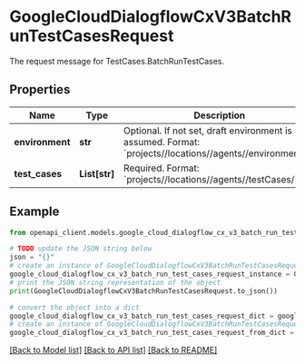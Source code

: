 # GoogleCloudDialogflowCxV3BatchRunTestCasesRequest

The request message for TestCases.BatchRunTestCases.

## Properties

Name | Type | Description | Notes
------------ | ------------- | ------------- | -------------
**environment** | **str** | Optional. If not set, draft environment is assumed. Format: &#x60;projects//locations//agents//environments/&#x60;. | [optional] 
**test_cases** | **List[str]** | Required. Format: &#x60;projects//locations//agents//testCases/&#x60;. | [optional] 

## Example

```python
from openapi_client.models.google_cloud_dialogflow_cx_v3_batch_run_test_cases_request import GoogleCloudDialogflowCxV3BatchRunTestCasesRequest

# TODO update the JSON string below
json = "{}"
# create an instance of GoogleCloudDialogflowCxV3BatchRunTestCasesRequest from a JSON string
google_cloud_dialogflow_cx_v3_batch_run_test_cases_request_instance = GoogleCloudDialogflowCxV3BatchRunTestCasesRequest.from_json(json)
# print the JSON string representation of the object
print(GoogleCloudDialogflowCxV3BatchRunTestCasesRequest.to_json())

# convert the object into a dict
google_cloud_dialogflow_cx_v3_batch_run_test_cases_request_dict = google_cloud_dialogflow_cx_v3_batch_run_test_cases_request_instance.to_dict()
# create an instance of GoogleCloudDialogflowCxV3BatchRunTestCasesRequest from a dict
google_cloud_dialogflow_cx_v3_batch_run_test_cases_request_from_dict = GoogleCloudDialogflowCxV3BatchRunTestCasesRequest.from_dict(google_cloud_dialogflow_cx_v3_batch_run_test_cases_request_dict)
```
[[Back to Model list]](../README.md#documentation-for-models) [[Back to API list]](../README.md#documentation-for-api-endpoints) [[Back to README]](../README.md)


